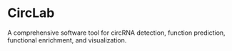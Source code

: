 # CircLab
A comprehensive software tool for circRNA detection,  function prediction, functional enrichment, and visualization.
